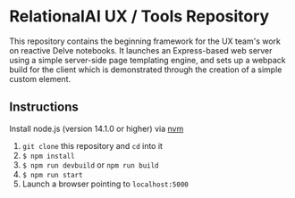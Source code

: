# RelationalAI UX / Tools Repository

This repository contains the beginning framework for the UX team's work
on reactive Delve notebooks. It launches an Express-based web server using
a simple server-side page templating engine, and sets up a webpack build
for the client which is demonstrated through the creation of a simple custom 
element.

## Instructions

Install node.js (version 14.1.0 or higher) via [nvm](https://github.com/nvm-sh/nvm)

1. `git clone` this repository and `cd` into it
2. `$ npm install`
3. `$ npm run devbuild` or `npm run build`
4. `$ npm run start`
5. Launch a browser pointing to `localhost:5000`
